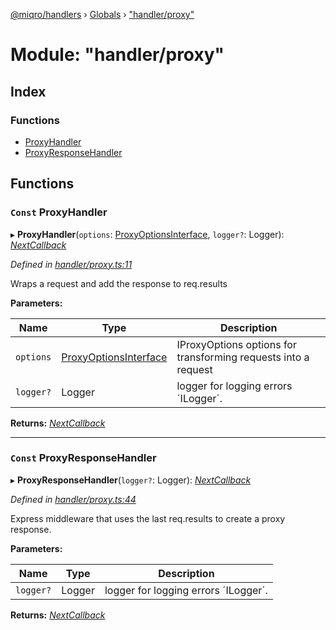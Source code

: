 [@miqro/handlers](../README.md) › [Globals](../globals.md) › ["handler/proxy"](_handler_proxy_.md)

# Module: "handler/proxy"

## Index

### Functions

* [ProxyHandler](_handler_proxy_.md#const-proxyhandler)
* [ProxyResponseHandler](_handler_proxy_.md#const-proxyresponsehandler)

## Functions

### `Const` ProxyHandler

▸ **ProxyHandler**(`options`: [ProxyOptionsInterface](../interfaces/_handler_common_proxyutils_.proxyoptionsinterface.md), `logger?`: Logger): *[NextCallback](_handler_common_index_.md#nextcallback)*

*Defined in [handler/proxy.ts:11](https://github.com/claukers/miqro-express/blob/70eb4a6/src/handler/proxy.ts#L11)*

Wraps a request and add the response to req.results

**Parameters:**

Name | Type | Description |
------ | ------ | ------ |
`options` | [ProxyOptionsInterface](../interfaces/_handler_common_proxyutils_.proxyoptionsinterface.md) | IProxyOptions options for transforming requests into a request |
`logger?` | Logger | logger for logging errors ´ILogger´.  |

**Returns:** *[NextCallback](_handler_common_index_.md#nextcallback)*

___

### `Const` ProxyResponseHandler

▸ **ProxyResponseHandler**(`logger?`: Logger): *[NextCallback](_handler_common_index_.md#nextcallback)*

*Defined in [handler/proxy.ts:44](https://github.com/claukers/miqro-express/blob/70eb4a6/src/handler/proxy.ts#L44)*

Express middleware that uses the last req.results to create a proxy response.

**Parameters:**

Name | Type | Description |
------ | ------ | ------ |
`logger?` | Logger | logger for logging errors ´ILogger´.  |

**Returns:** *[NextCallback](_handler_common_index_.md#nextcallback)*
